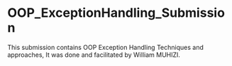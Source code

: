 # OOP_ExceptionHandling_Submission
This submission contains OOP Exception Handling Techniques and approaches, It was done and facilitated by William MUHIZI.
